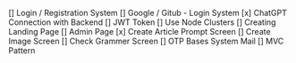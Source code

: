 [] Login / Registration System
[] Google / Gitub - Login System
[x] ChatGPT Connection with Backend
[] JWT Token
[] Use Node Clusters
[] Creating Landing Page
[] Admin Page
[x] Create Article Prompt Screen
[] Create Image Screen
[] Check Grammer Screen
[] OTP Bases System Mail
[] MVC Pattern
